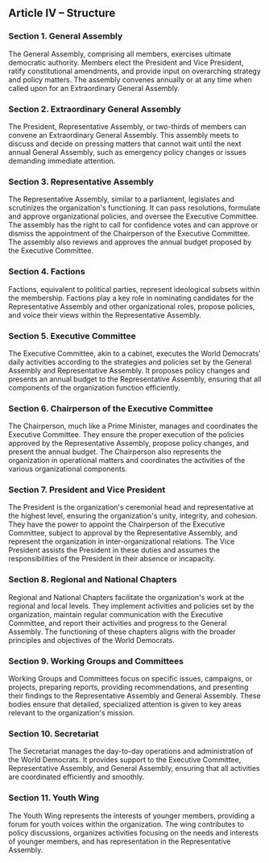 ## Article IV – Structure

### Section 1. General Assembly

The General Assembly, comprising all members, exercises ultimate democratic authority. Members elect the President and Vice President, ratify constitutional amendments, and provide input on overarching strategy and policy matters. The assembly convenes annually or at any time when called upon for an Extraordinary General Assembly.

### Section 2. Extraordinary General Assembly

The President, Representative Assembly, or two-thirds of members can convene an Extraordinary General Assembly. This assembly meets to discuss and decide on pressing matters that cannot wait until the next annual General Assembly, such as emergency policy changes or issues demanding immediate attention.

### Section 3. Representative Assembly

The Representative Assembly, similar to a parliament, legislates and scrutinizes the organization's functioning. It can pass resolutions, formulate and approve organizational policies, and oversee the Executive Committee. The assembly has the right to call for confidence votes and can approve or dismiss the appointment of the Chairperson of the Executive Committee. The assembly also reviews and approves the annual budget proposed by the Executive Committee.

### Section 4. Factions

Factions, equivalent to political parties, represent ideological subsets within the membership. Factions play a key role in nominating candidates for the Representative Assembly and other organizational roles, propose policies, and voice their views within the Representative Assembly. 

### Section 5. Executive Committee

The Executive Committee, akin to a cabinet, executes the World Democrats' daily activities according to the strategies and policies set by the General Assembly and Representative Assembly. It proposes policy changes and presents an annual budget to the Representative Assembly, ensuring that all components of the organization function efficiently.

### Section 6. Chairperson of the Executive Committee

The Chairperson, much like a Prime Minister, manages and coordinates the Executive Committee. They ensure the proper execution of the policies approved by the Representative Assembly, propose policy changes, and present the annual budget. The Chairperson also represents the organization in operational matters and coordinates the activities of the various organizational components.

### Section 7. President and Vice President

The President is the organization's ceremonial head and representative at the highest level, ensuring the organization's unity, integrity, and cohesion. They have the power to appoint the Chairperson of the Executive Committee, subject to approval by the Representative Assembly, and represent the organization in inter-organizational relations. The Vice President assists the President in these duties and assumes the responsibilities of the President in their absence or incapacity.

### Section 8. Regional and National Chapters

Regional and National Chapters facilitate the organization's work at the regional and local levels. They implement activities and policies set by the organization, maintain regular communication with the Executive Committee, and report their activities and progress to the General Assembly. The functioning of these chapters aligns with the broader principles and objectives of the World Democrats.

### Section 9. Working Groups and Committees

Working Groups and Committees focus on specific issues, campaigns, or projects, preparing reports, providing recommendations, and presenting their findings to the Representative Assembly and General Assembly. These bodies ensure that detailed, specialized attention is given to key areas relevant to the organization's mission.

### Section 10. Secretariat

The Secretariat manages the day-to-day operations and administration of the World Democrats. It provides support to the Executive Committee, Representative Assembly, and General Assembly, ensuring that all activities are coordinated efficiently and smoothly.

### Section 11. Youth Wing

The Youth Wing represents the interests of younger members, providing a forum for youth voices within the organization. The wing contributes to policy discussions, organizes activities focusing on the needs and interests of younger members, and has representation in the Representative Assembly.
